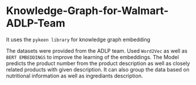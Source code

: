 # Knowledge-Graph-for-Walmart-ADLP-Team
It uses the ```pykeen library``` for knowledge graph embedding


The datasets were provided from the ADLP team.
    Used ```Word2Vec``` as well as ```BERT EMBEDDINGS``` to improve the learning of the embeddings.
    The Model predicts the product number from the product description as well as closely related products with given description.
    It can also group the data based on nutritional information as well as ingrediants description.
